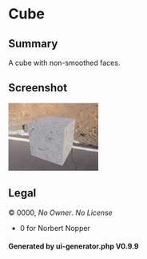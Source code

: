# Cube

## Summary

A cube with non-smoothed faces.

## Screenshot

![screenshot](screenshot/screenshot.jpg)

## Legal

&copy; 0000, _No Owner_. _No License_

 - 0 for Norbert Nopper

#### Generated by ui-generator.php V0.9.9